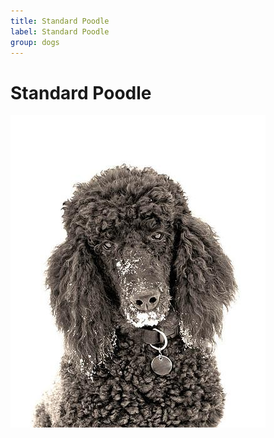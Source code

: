 ```yaml
---
title: Standard Poodle
label: Standard Poodle
group: dogs
---
```


# Standard Poodle

![Standard Poodle](/assets/images/standard_poodle/image.jpg "Standard Poodle")